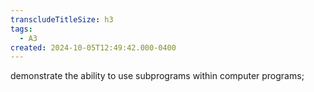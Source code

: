 ```yaml
---
transcludeTitleSize: h3
tags:
  - A3
created: 2024-10-05T12:49:42.000-0400
---
```

demonstrate the ability to use subprograms within computer programs;